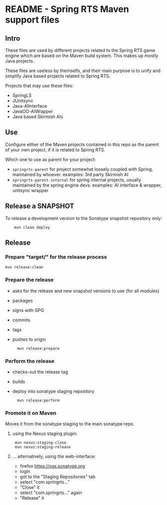 # README - Spring RTS Maven support files

## Intro

These files are used by different projects related to the Spring RTS game engine
which are based on the Maven build system. This makes up mostly Java projects.

These files are useless by themselfs, and their main purpose is to unify
and simplify Java based projects related to Spring RTS.

Projects that may use these files:
* SpringLS
* JUnitsync
* Java-AIInterface
* JavaOO-AIWrapper
* Java based Skirmish AIs


## Use

Configure either of the Maven projects contained in this repo
as the parent of your own project, if it is related to Spring RTS.

Which one to use as parent for your project:
* `springrts-parent`
	for project somewhat loosely coupled with Spring, maintained by whoever.
	examples: 3rd party Skirmish AI
* `springrts-parent-internal`
	for spring internal projects, usually maintained by the spring engine devs.
	examples: AI interface & wrapper, unitsync wrapper


## Release a SNAPSHOT

To release a development version to the Sonatype snapshot repository only:

		mvn clean deploy


## Release

### Prepare "target/" for the release process

	mvn release:clean

### Prepare the release
* asks for the release and new snapshot versions to use (for all modules)
* packages
* signs with GPG
* commits
* tags
* pushes to origin

		mvn release:prepare

### Perform the release
* checks-out the release tag
* builds
* deploy into sonatype staging repository

		mvn release:perform

### Promote it on Maven
Moves it from the sonatype staging to the main sonatype repo.

1. using the Nexus staging plugin:

		mvn nexus:staging-close
		mvn nexus:staging-release

2. ... alternatively, using the web-interface:
	* firefox https://oss.sonatype.org
	* login
	* got to the "Staging Repositories" tab
	* select "com.springrts..."
	* "Close" it
	* select "com.springrts..." again
	* "Release" it


